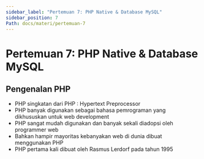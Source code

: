 ```yaml
---
sidebar_label: "Pertemuan 7: PHP Native & Database MySQL"
sidebar_position: 7
Path: docs/materi/pertemuan-7
---
```


# Pertemuan 7: PHP Native & Database MySQL

## Pengenalan PHP 

- PHP singkatan dari PHP : Hypertext Preprocessor
- PHP banyak digunakan sebagai bahasa pemrograman yang dikhususkan untuk web development
- PHP sangat mudah digunakan dan banyak sekali diadopsi oleh programmer web
- Bahkan hampir mayoritas kebanyakan web di dunia dibuat menggunakan PHP
- PHP pertama kali dibuat oleh Rasmus Lerdorf pada tahun 1995
